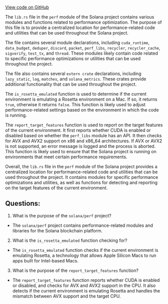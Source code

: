 
[View code on GitHub](https://github.com/solana-labs/solana/blob/master/perf/src/lib.rs)

The `lib.rs` file in the `perf` module of the Solana project contains various modules and functions related to performance optimization. The purpose of this file is to provide a centralized location for performance-related code and utilities that can be used throughout the Solana project.

The file contains several module declarations, including `cuda_runtime`, `data_budget`, `deduper`, `discard`, `packet`, `perf_libs`, `recycler`, `recycler_cache`, `sigverify`, `test_tx`, and `thread`. These modules likely contain code related to specific performance optimizations or utilities that can be used throughout the project.

The file also contains several `extern crate` declarations, including `lazy_static`, `log`, `matches`, and `solana_metrics`. These crates provide additional functionality that can be used throughout the project.

The `is_rosetta_emulated` function is used to determine if the current environment is emulating a Rosetta environment on a Mac. If so, it returns `true`, otherwise it returns `false`. This function is likely used to adjust performance-related settings based on the environment in which the code is running.

The `report_target_features` function is used to report on the target features of the current environment. It first reports whether CUDA is enabled or disabled based on whether the `perf_libs` module has an API. It then checks for AVX and AVX2 support on x86 and x86_64 architectures. If AVX or AVX2 is not supported, an error message is logged and the process is aborted. This function is likely used to ensure that the Solana project is running on environments that meet certain performance requirements.

Overall, the `lib.rs` file in the `perf` module of the Solana project provides a centralized location for performance-related code and utilities that can be used throughout the project. It contains modules for specific performance optimizations and utilities, as well as functions for detecting and reporting on the target features of the current environment.
## Questions: 
 1. What is the purpose of the `solana/perf` project?
- The `solana/perf` project contains performance-related modules and libraries for the Solana blockchain platform.

2. What is the `is_rosetta_emulated` function checking for?
- The `is_rosetta_emulated` function checks if the current environment is emulating Rosetta, a technology that allows Apple Silicon Macs to run apps built for Intel-based Macs.

3. What is the purpose of the `report_target_features` function?
- The `report_target_features` function reports whether CUDA is enabled or disabled, and checks for AVX and AVX2 support in the CPU. It also detects if the current environment is emulating Rosetta and handles the mismatch between AVX support and the target CPU.